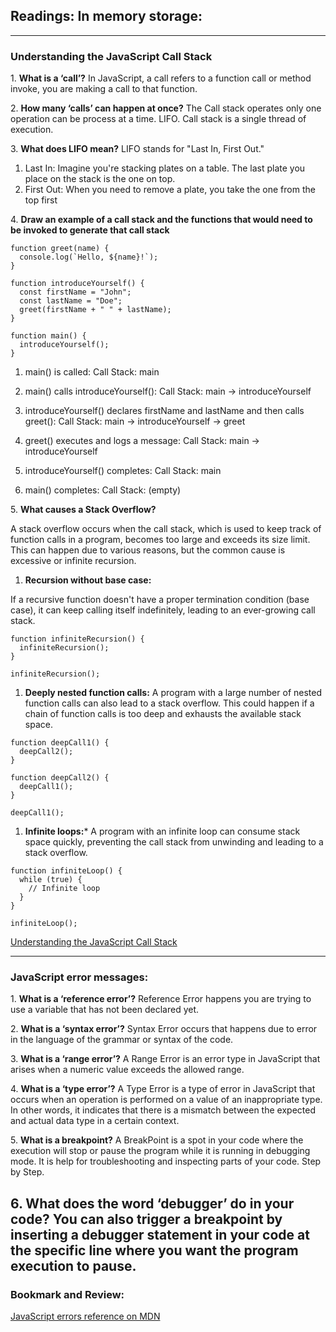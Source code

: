 ## Readings: In memory storage:

---

### Understanding the JavaScript Call Stack

1\. **What is a ‘call’?**
In JavaScript, a call refers to a function call or method invoke, you are making a call to that function.

2\. **How many ‘calls’ can happen at once?**
The Call stack operates only one operation can be process at a time. LIFO. Call stack is a single thread of execution. 

3\. **What does LIFO mean?**
LIFO stands for "Last In, First Out."

1. Last In: Imagine you're stacking plates on a table. The last plate you place on the stack is the one on top.
1. First Out: When you need to remove a plate, you take the one from the top first

4\. **Draw an example of a call stack and the functions that would need to be invoked to generate that call stack**

```
function greet(name) {
  console.log(`Hello, ${name}!`);
}

function introduceYourself() {
  const firstName = "John";
  const lastName = "Doe";
  greet(firstName + " " + lastName);
}

function main() {
  introduceYourself();
}
```

1. main() is called:
Call Stack: main

1. main() calls introduceYourself():
Call Stack: main -> introduceYourself

1. introduceYourself() declares firstName and lastName and then calls greet():
Call Stack: main -> introduceYourself -> greet

1. greet() executes and logs a message:
Call Stack: main -> introduceYourself

1. introduceYourself() completes:
Call Stack: main

1. main() completes:
Call Stack: (empty)


5\. **What causes a Stack Overflow?**

A stack overflow occurs when the call stack, which is used to keep track of function calls in a program, becomes too large and exceeds its size limit. This can happen due to various reasons, but the common cause is excessive or infinite recursion.

1. **Recursion without base case:**

If a recursive function doesn't have a proper termination condition (base case), it can keep calling itself indefinitely, leading to an ever-growing call stack.

```
function infiniteRecursion() {
  infiniteRecursion();
}

infiniteRecursion();

```

1. **Deeply nested function calls:** A program with a large number of nested function calls can also lead to a stack overflow. This could happen if a chain of function calls is too deep and exhausts the available stack space.

```
function deepCall1() {
  deepCall2();
}

function deepCall2() {
  deepCall1();
}

deepCall1();

```

1. **Infinite loops:*** A program with an infinite loop can consume stack space quickly, preventing the call stack from unwinding and leading to a stack overflow.

```
function infiniteLoop() {
  while (true) {
    // Infinite loop
  }
}

infiniteLoop();

```


[Understanding the JavaScript Call Stack](https://www.freecodecamp.org/news/understanding-the-javascript-call-stack-861e41ae61d4)

---

### JavaScript error messages:

1\. **What is a ‘reference error’?**
Reference Error happens you are trying to use a variable that has not been declared yet.

2\. **What is a ‘syntax error’?**
Syntax Error occurs that happens due to error in the language of the grammar or syntax of the code.

3\. **What is a ‘range error’?**
A Range Error is an error type in JavaScript that arises when a numeric value exceeds the allowed range.

4\. **What is a ‘type error’?**
A Type Error is a type of error in JavaScript that occurs when an operation is performed on a value of an inappropriate type. In other words, it indicates that there is a mismatch between the expected and actual data type in a certain context.

5\. **What is a breakpoint?**
A BreakPoint is a spot in your code where the execution will stop or pause the program while it is running in debugging mode. It is help for troubleshooting and inspecting parts of your code. Step by Step. 

6\. **What does the word ‘debugger’ do in your code?**
You can also trigger a breakpoint by inserting a debugger statement in your code at the specific line where you want the program execution to pause.
---

### Bookmark and Review:

[JavaScript errors reference on MDN](https://developer.mozilla.org/en-US/docs/Web/JavaScript/Reference/Errors)
